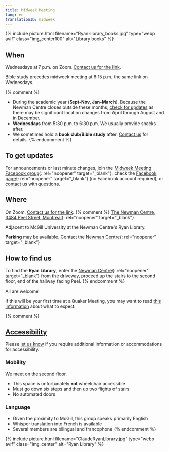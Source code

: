 ```yaml
---
title: Midweek Meeting
lang: en
translationID: midweek
---
```

{% include picture.html filename="Ryan-library_books.jpg" type="webp avif" class="img_center100" alt="Library books" %}

## When
Wednesdays at 7 p.m. on Zoom. [Contact us for the link](/contact).

Bible study precedes midweek meeting at 6:15 p.m. the same link on Wednesdays.

{% comment %}
* During the academic year (**Sept-Nov, Jan-March**). Because the Newman Centre closes outside these months, [check for updates](#updates) as there may be significant location changes from April through August and in December. 
* **Wednesdays** from 5:30 p.m. to 6:30 p.m. We usually provide snacks after.
* We sometimes hold a **book club/Bible study** after. [Contact us](/contact) for details.
{% endcomment %}

## To get updates <span class="stanchor"><a name="updates"></a></span>
For announcements or last minute changes, join the [Midweek Meeting Facebook group](https://www.facebook.com/groups/mtlmidweek){: rel="noopener" target="_blank"}, check the [Facebook page](https://www.facebook.com/MontrealQuakers){: rel="noopener" target="_blank"} (no Facebook account required), or [contact us](/contact) with questions.

## Where
On Zoom. [Contact us for the link](/contact).
{% comment %}
[The Newman Centre, 3484 Peel Street, Montreal](https://goo.gl/maps/MeQqk7m8Hegzx9Sz8){: rel="noopener" target="_blank"}

Adjacent to McGill University at the Newman Centre's <i class="fas fa-book"></i> Ryan Library.

**Parking** may be available. Contact the [Newman Centre](https://newmancentre.org/){: rel="noopener" target="_blank"}

## How to find us
To find the **Ryan Library**, enter the [Newman Centre](https://goo.gl/maps/MeQqk7m8Hegzx9Sz8){: rel="noopener" target="_blank"} from the driveway, proceed up the stairs to the second floor, end of the hallway facing Peel.
{% endcomment %}

All are welcome!

If this will be your first time at a Quaker Meeting, you may want to read [this information](/about) about what to expect.

{% comment %}
## [Accessibility](/accessibility) <span class="stanchor"><a name="accessibility"></a></span>
Please [let us know](/contact) if you require additional information or accommodations for accessibility.
### Mobility
We meet on the second floor.
* This space is unfortunately **not** wheelchair accessible
* Must go down six steps and then up two flights of stairs
* No automated doors
### Language
* Given the proximity to McGill, this group speaks primarily English
* Whisper translation into French is available
* Several members are bilingual and francophone
{% endcomment %}

{% include picture.html filename="ClaudeRyanLibrary.jpg" type="webp avif" class="img_center" alt="Ryan Library" %}
